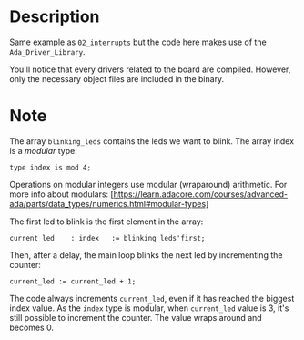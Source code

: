 
# Description

Same example as `02_interrupts` but the code here makes use of the
`Ada_Driver_Library`.

You'll notice that every drivers related to the board are compiled.
However, only the necessary object files are included in the binary.

# Note

The array `blinking_leds` contains the leds we want to blink. The array index
is a *modular* type:

	type index is mod 4;

Operations on modular integers use modular (wraparound) arithmetic.
For more info about modulars:
[https://learn.adacore.com/courses/advanced-ada/parts/data_types/numerics.html#modular-types]

The first led to blink is the first element in the array:

	current_led    : index   := blinking_leds'first;

Then, after a delay, the main loop blinks the next led by incrementing the
counter:

	current_led := current_led + 1;

The code always increments `current_led`, even if it has reached the biggest
index value. As the `index` type is modular, when `current_led` value is 3,
it's still possible to increment the counter. The value wraps around and
becomes 0.

